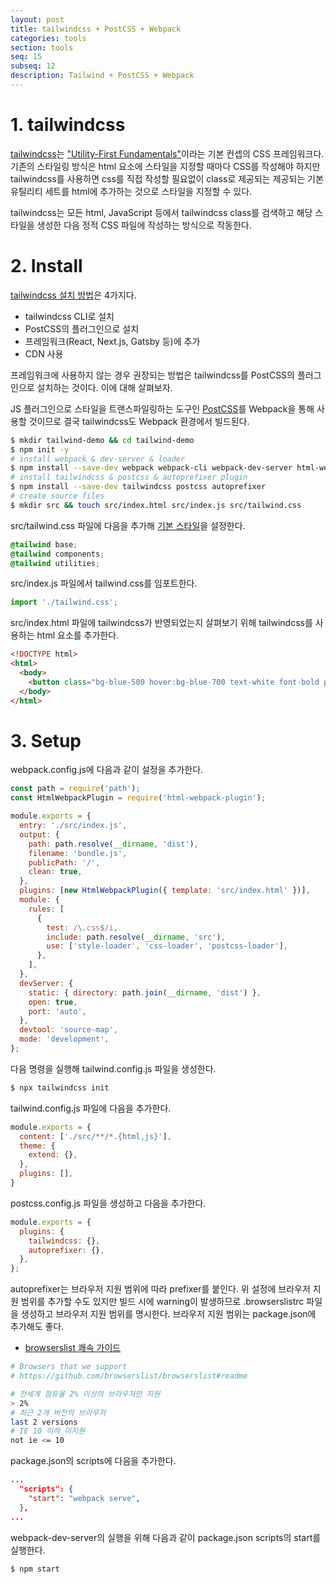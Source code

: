 ```yaml
---
layout: post
title: tailwindcss + PostCSS + Webpack
categories: tools
section: tools
seq: 15
subseq: 12
description: Tailwind + PostCSS + Webpack
---
```


# 1. tailwindcss

[tailwindcss](https://tailwindcss.com)는 ["Utility-First Fundamentals"](https://tailwindcss.com/docs/utility-first)이라는 기본 컨셉의 CSS 프레임워크다. 기존의 스타일링 방식은 html 요소에 스타일을 지정할 때마다 CSS를 작성해야 하지만 tailwindcss를 사용하면 css를 직접 작성할 필요없이 class로 제공되는 제공되는 기본 유틸리티 세트를 html에 추가하는 것으로 스타일을 지정할 수 있다.

tailwindcss는 모든 html, JavaScript 등에서 tailwindcss class를 검색하고 해당 스타일을 생성한 다음 정적 CSS 파일에 작성하는 방식으로 작동한다.

# 2. Install

[tailwindcss 설치 방법](https://tailwindcss.com/docs/installation)은 4가지다.

- tailwindcss CLI로 설치
- PostCSS의 플러그인으로 설치
- 프레임워크(React, Next.js, Gatsby 등)에 추가
- CDN 사용

프레임워크에 사용하지 않는 경우 권장되는 방법은 tailwindcss를 PostCSS의 플러그인으로 설치하는 것이다. 이에 대해 살펴보자.

JS 플러그인으로 스타일을 트랜스파일링하는 도구인 [PostCSS](https://github.com/postcss/postcss)를 Webpack을 통해 사용할 것이므로 결국 tailwindcss도 Webpack 환경에서 빌드된다.

```bash
$ mkdir tailwind-demo && cd tailwind-demo
$ npm init -y
# install webpack & dev-server & loader
$ npm install --save-dev webpack webpack-cli webpack-dev-server html-webpack-plugin style-loader css-loader postcss-loader
# install tailwindcss & postcss & autoprefixer plugin
$ npm install --save-dev tailwindcss postcss autoprefixer
# create source files
$ mkdir src && touch src/index.html src/index.js src/tailwind.css
```

src/tailwind.css 파일에 다음을 추가해 [기본 스타일](https://tailwindcss.com/docs/preflight)을 설정한다.

```css
@tailwind base;
@tailwind components;
@tailwind utilities;
```

src/index.js 파일에서 tailwind.css를 임포트한다.

```javascript
import './tailwind.css';
```

src/index.html 파일에 tailwindcss가 반영되었는지 살펴보기 위해 tailwindcss를 사용하는 html 요소를 추가한다.

```html
<!DOCTYPE html>
<html>
  <body>
    <button class="bg-blue-500 hover:bg-blue-700 text-white font-bold py-2 px-4 rounded">Button</button>
  </body>
</html>
```

# 3. Setup

webpack.config.js에 다음과 같이 설정을 추가한다.

```javascript
const path = require('path');
const HtmlWebpackPlugin = require('html-webpack-plugin');

module.exports = {
  entry: './src/index.js',
  output: {
    path: path.resolve(__dirname, 'dist'),
    filename: 'bundle.js',
    publicPath: '/',
    clean: true,
  },
  plugins: [new HtmlWebpackPlugin({ template: 'src/index.html' })],
  module: {
    rules: [
      {
        test: /\.css$/i,
        include: path.resolve(__dirname, 'src'),
        use: ['style-loader', 'css-loader', 'postcss-loader'],
      },
    ],
  },
  devServer: {
    static: { directory: path.join(__dirname, 'dist') },
    open: true,
    port: 'auto',
  },
  devtool: 'source-map',
  mode: 'development',
};
```

다음 명령을 실행해 tailwind.config.js 파일을 생성한다.

```bash
$ npx tailwindcss init
```

tailwind.config.js 파일에 다음을 추가한다.

```javascript
module.exports = {
  content: ['./src/**/*.{html,js}'],
  theme: {
    extend: {},
  },
  plugins: [],
}
```

postcss.config.js 파일을 생성하고 다음을 추가한다.

```javascript
module.exports = {
  plugins: {
    tailwindcss: {},
    autoprefixer: {},
  },
};
```

autoprefixer는 브라우저 지원 범위에 따라 prefixer를 붙인다. 위 설정에 브라우저 지원 범위를 추가할 수도 있지만 빌드 시에 warning이 발생하므로 .browserslistrc 파일을 생성하고 브라우저 지원 범위를 명시한다. 브라우저 지원 범위는 package.json에 추가해도 좋다.

- [browserslist 쾌속 가이드](https://blog.shiren.dev/2020-12-01)

```bash
# Browsers that we support
# https://github.com/browserslist/browserslist#readme

# 전세계 점유율 2% 이상의 브라우저만 지원
> 2%
# 최근 2개 버전의 브라우저
last 2 versions
# IE 10 이하 미지원
not ie <= 10
```

package.json의 scripts에 다음을 추가한다.

```json
...
  "scripts": {
    "start": "webpack serve",
  },
...
```

webpack-dev-server의 실행을 위해 다음과 같이 package.json scripts의 start를 실행한다.

```bash
$ npm start
```
